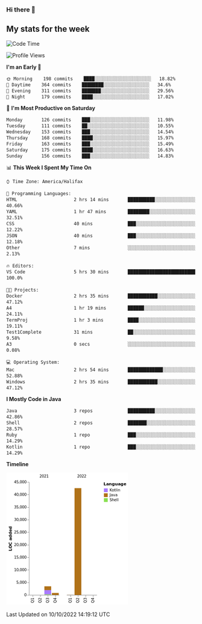 ### Hi there 👋

## My stats for the week
<!--START_SECTION:waka-->
![Code Time](http://img.shields.io/badge/Code%20Time-407%20hrs%207%20mins-blue)

![Profile Views](http://img.shields.io/badge/Profile%20Views-0-blue)

**I'm an Early 🐤** 

```text
🌞 Morning    198 commits    ████░░░░░░░░░░░░░░░░░░░░░   18.82% 
🌆 Daytime    364 commits    ████████░░░░░░░░░░░░░░░░░   34.6% 
🌃 Evening    311 commits    ███████░░░░░░░░░░░░░░░░░░   29.56% 
🌙 Night      179 commits    ████░░░░░░░░░░░░░░░░░░░░░   17.02%

```
📅 **I'm Most Productive on Saturday** 

```text
Monday       126 commits    ███░░░░░░░░░░░░░░░░░░░░░░   11.98% 
Tuesday      111 commits    ██░░░░░░░░░░░░░░░░░░░░░░░   10.55% 
Wednesday    153 commits    ███░░░░░░░░░░░░░░░░░░░░░░   14.54% 
Thursday     168 commits    ████░░░░░░░░░░░░░░░░░░░░░   15.97% 
Friday       163 commits    ███░░░░░░░░░░░░░░░░░░░░░░   15.49% 
Saturday     175 commits    ████░░░░░░░░░░░░░░░░░░░░░   16.63% 
Sunday       156 commits    ███░░░░░░░░░░░░░░░░░░░░░░   14.83%

```


📊 **This Week I Spent My Time On** 

```text
⌚︎ Time Zone: America/Halifax

💬 Programming Languages: 
HTML                     2 hrs 14 mins       ██████████░░░░░░░░░░░░░░░   40.66% 
YAML                     1 hr 47 mins        ████████░░░░░░░░░░░░░░░░░   32.51% 
CSS                      40 mins             ███░░░░░░░░░░░░░░░░░░░░░░   12.22% 
JSON                     40 mins             ███░░░░░░░░░░░░░░░░░░░░░░   12.18% 
Other                    7 mins              ░░░░░░░░░░░░░░░░░░░░░░░░░   2.13%

🔥 Editors: 
VS Code                  5 hrs 30 mins       █████████████████████████   100.0%

🐱‍💻 Projects: 
Docker                   2 hrs 35 mins       ███████████░░░░░░░░░░░░░░   47.12% 
A4                       1 hr 19 mins        ██████░░░░░░░░░░░░░░░░░░░   24.11% 
TermProj                 1 hr 3 mins         ████░░░░░░░░░░░░░░░░░░░░░   19.11% 
Test1Complete            31 mins             ██░░░░░░░░░░░░░░░░░░░░░░░   9.58% 
A3                       0 secs              ░░░░░░░░░░░░░░░░░░░░░░░░░   0.08%

💻 Operating System: 
Mac                      2 hrs 54 mins       █████████████░░░░░░░░░░░░   52.88% 
Windows                  2 hrs 35 mins       ███████████░░░░░░░░░░░░░░   47.12%

```

**I Mostly Code in Java** 

```text
Java                     3 repos             ██████████░░░░░░░░░░░░░░░   42.86% 
Shell                    2 repos             ███████░░░░░░░░░░░░░░░░░░   28.57% 
Ruby                     1 repo              ███░░░░░░░░░░░░░░░░░░░░░░   14.29% 
Kotlin                   1 repo              ███░░░░░░░░░░░░░░░░░░░░░░   14.29%

```


**Timeline**

![Chart not found](https://raw.githubusercontent.com/lyndseyy/lyndseyy/main/charts/bar_graph.png) 


 Last Updated on 10/10/2022 14:19:12 UTC
<!--END_SECTION:waka-->